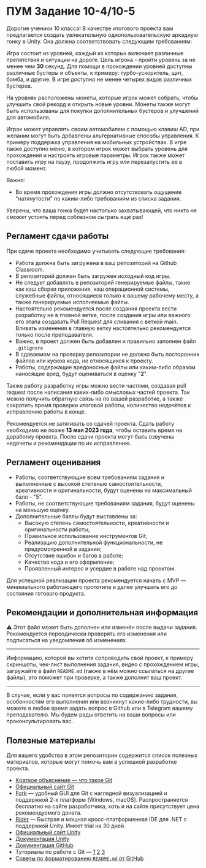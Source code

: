 # ПУМ Задание 10-4/10-5

Дорогие ученики 10 класса! В качестве итогового проекта вам предлагается создать увлекательную однопользовательскую аркадную гонку в Unity. 
Она должна соответствовать следующим требованиям: 

Игра состоит из уровней, каждый из которых включает различные препятствия и ситуации на дороге. Цель игрока - пройти уровень за не менее чем **30** секунд. Для помощи в прохождении уровней доступны различные бустеры и объекты, к примеру:  турбо-ускоритель, щит, бомба, и другие. В игре доступно не менее четырех видов различных бустеров.

На уровнях расположены монеты, которые игрок может собрать, чтобы улучшить свой рекорд и открыть новые уровни. Монеты также могут быть использованы для покупки дополнительных бустеров и улучшений для автомобиля.

Игрок может управлять своим автомобилем с помощью клавиш AD, при желании могут быть добавлены альтернативные способы управления. К примеру поддержка управления на мобильных устройствах. 
В игре также доступно меню, в котором игрок может выбрать уровень для прохождения и настроить игровые параметры. Игрок также может поставить игру на паузу, продолжить игру или перезапустить ее в любой момент.

Важно:

- Во время прохождения игры должно отсутствовать ощущение “натянутости” по каким-либо требованиям из списка задания.

Уверены, что ваша гонка будет настолько захватывающей, что никто не сможет устоять перед соблазном сыграть еще раз!

## Регламент сдачи работы

При сдаче проекта необходимо учитывать следующие требования:

- Работа должна быть загружена в ваш репозиторий на Github Classroom.
- В репозиторий должен быть загружен исходный код игры.
- Не следует добавлять в репозиторий генерируемые файлы, такие как кэш сборки приложения, кэш операционной системы, служебные файлы, относящиеся только к вашему рабочему месту, а также генерируемые исполняемые файлы.
- Настоятельно рекомендуется после создания проекта вести разработку не в главной ветке, после создания игры или важного его этапа создавать Pull Request для сливания с веткой main.
Вливать изменения в главную ветку настоятельно рекомендуется только после  преподавателя.
- Важно, в проект должен быть добавлен и правильно заполнен файл `.gitignore`
- В сдаваемом на проверку репозитории не должно быть посторонних файлов или кусков кода, не относящихся к проекту.
- Работы, содержащие вредоносные файлы или каким-либо образом наносящие вред, будут оцениваться в оценку "**2**".

Также работу разработку игры можно вести частями, создавая pull request после написания каких-либо смысловых частей проекта. Так можно получить обратную связь на по вашей разработке, а также сократить время проверки итоговой работы, количество недочётов к исправлению работы в конце.

Рекомендуется не затягивать со сдачей проекта. Сдать работу необходимо не позже **13 мая 2023 года**, чтобы оставить время на доработку проекта. После сдачи проекта могут быть озвучены недочеты и рекомендации по их исправлению.

## Регламент оценивания

- Работы, соответствующие всем требованиям задания и выполненные с высокой степенью самостоятельности, креативности и оригинальности, будут оценены на максимальный балл - "5".
- Работы, не соответствующие требованиям задания, будут оценены на меньшую оценку.
- Дополнительные баллы будут выставлены за:
    - Высокую степень самостоятельности, креативности и оригинальности работы;
    - Правильное использование инструментов Git;
    - Реализацию дополнительной функциональности, не предусмотренной в задании;
    - Отсутствие ошибок и багов в работе;
    - Качество кода и его оформление;
    - Проявленный интерес и усердие в работе над проектом.

Для успешной реализации проекта рекомендуется начать с MVP — минимального работающего прототипа и далее улучшать его до состояния готового продукта.

## Рекомендации и дополнительная информация

<aside>
⚠️ Этот файл может быть дополнен или изменён после выдачи задания. Рекомендуется переодически проверять его изменения или подписаться на уведомления об изменениях.

</aside>

---

Информацию, которой вы хотите сопроводить свой проект, к примеру скриншоты, чек-лист выполнения задания, видео с прохождением игры, загружайте в файл `README.md`  (также в нём можно ссылаться на другие файлы), это поможет при проверке, а также дополнит ваш проект.

---

В случае, если у вас появятся вопросы по содержанию задания, особенностям его выполнения или возникнут какие-либо трудности, вы можете в любое время задать вопрос в Github или в Telegram вашему преподавателю. Мы будем рады ответить на ваши вопросы или проконсультировать вас.

## Полезные материалы

Для вашего удобства в этом репозитории содержится список полезных материалов, которые могут помочь вам в успешной разработке проекта.

- [Краткое объяснение — что такое Git](https://youtu.be/Rke_Z1-nvUM)
- [Официальный сайт Git](https://git-scm.com)
- [Fork](https://git-fork.com) — удобный GUI для Git с наглядной визуализацией и поддержкой 2-х платформ (Windows, macOS). Распространяется бесплатно на сайте разработчика, хоть и на сайте присутствует цена рекомендуемого доната.
- [Rider](https://www.jetbrains.com/ru-ru/rider/) — Быстрая и мощная кросс-платформенная IDE для .NET c поддержкой Unity. Имеет trial на 30 дней.
- [Официальный сайт Unity](https://unity.com/ru)
- [Документация Unity](https://docs.unity3d.com/Manual/index.html)
- [Документация GitHub](https://docs.github.com/ru)
- Туториалы по работе с Git — [1](https://youtu.be/6sqKN2iofmo)    [2](https://youtu.be/fSFqNwczjrg)    [3](https://youtu.be/f9U53MllK10)
- [Советы по форматированию `README.md` от GitHub](https://docs.github.com/ru/get-started/writing-on-github/getting-started-with-writing-and-formatting-on-github/basic-writing-and-formatting-syntax)
